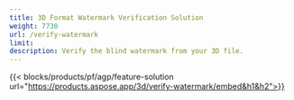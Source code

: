 ```yaml
---
title: 3D Format Watermark Verification Solution 
weight: 7730
url: /verify-watermark
limit: 
description: Verify the blind watermark from your 3D file.
---
```


{{< blocks/products/pf/agp/feature-solution url="https://products.aspose.app/3d/verify-watermark/embed&h1&h2">}}
